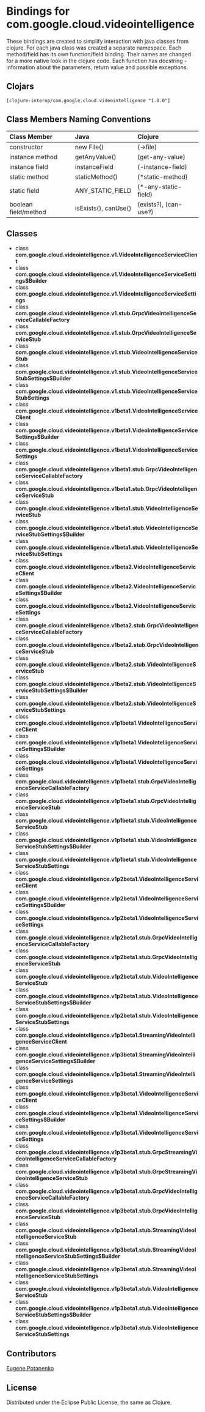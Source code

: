 # Bindings for com.google.cloud.videointelligence

These bindings are created to simplify interaction with java classes from clojure.
For each java class was created a separate namespace.
Each method/field has its own function/field binding.
Their names are changed for a more native look in the clojure code. Each function has docstring - information about the parameters, return value and possible exceptions.

## Clojars

```
[clojure-interop/com.google.cloud.videointelligence "1.0.0"]
```

## Class Members Naming Conventions

| Class Member | Java | Clojure |
|:--|:--|:--|
| constructor | new File() | (->file) |
| instance method | getAnyValue() | (get-any-value) |
| instance field | instanceField | (-instance-field) |
| static method | staticMethod() | (*static-method) |
| static field | ANY_STATIC_FIELD | (*-any-static-field) |
| boolean field/method | isExists(), canUse() | (exists?), (can-use?) |

## Classes

- class **com.google.cloud.videointelligence.v1.VideoIntelligenceServiceClient**
- class **com.google.cloud.videointelligence.v1.VideoIntelligenceServiceSettings$Builder**
- class **com.google.cloud.videointelligence.v1.VideoIntelligenceServiceSettings**
- class **com.google.cloud.videointelligence.v1.stub.GrpcVideoIntelligenceServiceCallableFactory**
- class **com.google.cloud.videointelligence.v1.stub.GrpcVideoIntelligenceServiceStub**
- class **com.google.cloud.videointelligence.v1.stub.VideoIntelligenceServiceStub**
- class **com.google.cloud.videointelligence.v1.stub.VideoIntelligenceServiceStubSettings$Builder**
- class **com.google.cloud.videointelligence.v1.stub.VideoIntelligenceServiceStubSettings**
- class **com.google.cloud.videointelligence.v1beta1.VideoIntelligenceServiceClient**
- class **com.google.cloud.videointelligence.v1beta1.VideoIntelligenceServiceSettings$Builder**
- class **com.google.cloud.videointelligence.v1beta1.VideoIntelligenceServiceSettings**
- class **com.google.cloud.videointelligence.v1beta1.stub.GrpcVideoIntelligenceServiceCallableFactory**
- class **com.google.cloud.videointelligence.v1beta1.stub.GrpcVideoIntelligenceServiceStub**
- class **com.google.cloud.videointelligence.v1beta1.stub.VideoIntelligenceServiceStub**
- class **com.google.cloud.videointelligence.v1beta1.stub.VideoIntelligenceServiceStubSettings$Builder**
- class **com.google.cloud.videointelligence.v1beta1.stub.VideoIntelligenceServiceStubSettings**
- class **com.google.cloud.videointelligence.v1beta2.VideoIntelligenceServiceClient**
- class **com.google.cloud.videointelligence.v1beta2.VideoIntelligenceServiceSettings$Builder**
- class **com.google.cloud.videointelligence.v1beta2.VideoIntelligenceServiceSettings**
- class **com.google.cloud.videointelligence.v1beta2.stub.GrpcVideoIntelligenceServiceCallableFactory**
- class **com.google.cloud.videointelligence.v1beta2.stub.GrpcVideoIntelligenceServiceStub**
- class **com.google.cloud.videointelligence.v1beta2.stub.VideoIntelligenceServiceStub**
- class **com.google.cloud.videointelligence.v1beta2.stub.VideoIntelligenceServiceStubSettings$Builder**
- class **com.google.cloud.videointelligence.v1beta2.stub.VideoIntelligenceServiceStubSettings**
- class **com.google.cloud.videointelligence.v1p1beta1.VideoIntelligenceServiceClient**
- class **com.google.cloud.videointelligence.v1p1beta1.VideoIntelligenceServiceSettings$Builder**
- class **com.google.cloud.videointelligence.v1p1beta1.VideoIntelligenceServiceSettings**
- class **com.google.cloud.videointelligence.v1p1beta1.stub.GrpcVideoIntelligenceServiceCallableFactory**
- class **com.google.cloud.videointelligence.v1p1beta1.stub.GrpcVideoIntelligenceServiceStub**
- class **com.google.cloud.videointelligence.v1p1beta1.stub.VideoIntelligenceServiceStub**
- class **com.google.cloud.videointelligence.v1p1beta1.stub.VideoIntelligenceServiceStubSettings$Builder**
- class **com.google.cloud.videointelligence.v1p1beta1.stub.VideoIntelligenceServiceStubSettings**
- class **com.google.cloud.videointelligence.v1p2beta1.VideoIntelligenceServiceClient**
- class **com.google.cloud.videointelligence.v1p2beta1.VideoIntelligenceServiceSettings$Builder**
- class **com.google.cloud.videointelligence.v1p2beta1.VideoIntelligenceServiceSettings**
- class **com.google.cloud.videointelligence.v1p2beta1.stub.GrpcVideoIntelligenceServiceCallableFactory**
- class **com.google.cloud.videointelligence.v1p2beta1.stub.GrpcVideoIntelligenceServiceStub**
- class **com.google.cloud.videointelligence.v1p2beta1.stub.VideoIntelligenceServiceStub**
- class **com.google.cloud.videointelligence.v1p2beta1.stub.VideoIntelligenceServiceStubSettings$Builder**
- class **com.google.cloud.videointelligence.v1p2beta1.stub.VideoIntelligenceServiceStubSettings**
- class **com.google.cloud.videointelligence.v1p3beta1.StreamingVideoIntelligenceServiceClient**
- class **com.google.cloud.videointelligence.v1p3beta1.StreamingVideoIntelligenceServiceSettings$Builder**
- class **com.google.cloud.videointelligence.v1p3beta1.StreamingVideoIntelligenceServiceSettings**
- class **com.google.cloud.videointelligence.v1p3beta1.VideoIntelligenceServiceClient**
- class **com.google.cloud.videointelligence.v1p3beta1.VideoIntelligenceServiceSettings$Builder**
- class **com.google.cloud.videointelligence.v1p3beta1.VideoIntelligenceServiceSettings**
- class **com.google.cloud.videointelligence.v1p3beta1.stub.GrpcStreamingVideoIntelligenceServiceCallableFactory**
- class **com.google.cloud.videointelligence.v1p3beta1.stub.GrpcStreamingVideoIntelligenceServiceStub**
- class **com.google.cloud.videointelligence.v1p3beta1.stub.GrpcVideoIntelligenceServiceCallableFactory**
- class **com.google.cloud.videointelligence.v1p3beta1.stub.GrpcVideoIntelligenceServiceStub**
- class **com.google.cloud.videointelligence.v1p3beta1.stub.StreamingVideoIntelligenceServiceStub**
- class **com.google.cloud.videointelligence.v1p3beta1.stub.StreamingVideoIntelligenceServiceStubSettings$Builder**
- class **com.google.cloud.videointelligence.v1p3beta1.stub.StreamingVideoIntelligenceServiceStubSettings**
- class **com.google.cloud.videointelligence.v1p3beta1.stub.VideoIntelligenceServiceStub**
- class **com.google.cloud.videointelligence.v1p3beta1.stub.VideoIntelligenceServiceStubSettings$Builder**
- class **com.google.cloud.videointelligence.v1p3beta1.stub.VideoIntelligenceServiceStubSettings**

## Contributors

[Eugene Potapenko](https://github.com/potapenko/)

## License

Distributed under the Eclipse Public License, the same as Clojure.
